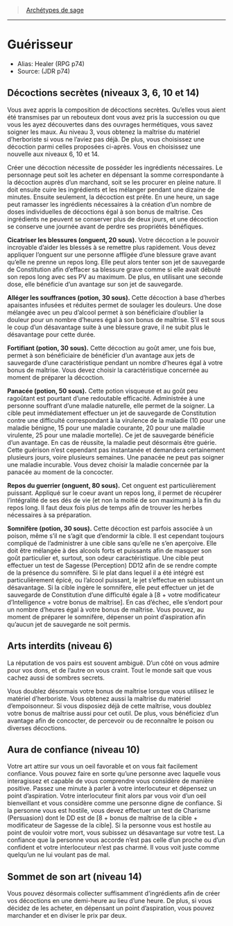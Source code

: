 
<!--SubClassItem-->

> <!--ParentNameLink-->[Archétypes de sage](class_wise_fr.md#archétypes-de-sage)<!--/ParentNameLink-->

---

# <!--Name-->Guérisseur<!--/Name-->

- Alias: <!--AltName-->Healer (RPG p74)<!--/AltName-->
- Source: <!--Source-->(JDR p74)<!--/Source-->

<!--ClassFeatureItem-->

## <!--Name-->Décoctions secrètes<!--/Name--> (niveaux 3, 6, 10 et 14)

<!--Description-->

Vous avez appris la composition de décoctions secrètes. Qu’elles vous aient été transmises par un rebouteux dont vous avez pris la succession ou que vous les ayez découvertes dans des ouvrages hermétiques, vous savez soigner les maux. Au niveau 3, vous obtenez la maîtrise du matériel d’herboriste si vous ne l’aviez pas déjà. De plus, vous choisissez une décoction parmi celles proposées ci-après. Vous en choisissez une nouvelle aux niveaux 6, 10 et 14.

Créer une décoction nécessite de posséder les ingrédients nécessaires. Le personnage peut soit les acheter en dépensant la somme correspondante à la décoction auprès d’un marchand, soit se les procurer en pleine nature. Il doit ensuite cuire les ingrédients et les mélanger pendant une dizaine de minutes. Ensuite seulement, la décoction est prête. En une heure, un sage peut ramasser les ingrédients nécessaires à la création d’un nombre de doses individuelles de décoctions égal à son bonus de maîtrise. Ces ingrédients ne peuvent se conserver plus de deux jours, et une décoction se conserve une journée avant de perdre ses propriétés bénéfiques.

**Cicatriser les blessures (onguent, 20 sous).** Votre décoction a le pouvoir incroyable d’aider les blessés à se remettre plus rapidement. Vous devez appliquer l’onguent sur une personne affligée d’une blessure grave avant qu’elle ne prenne un repos long. Elle peut alors tenter son jet de sauvegarde de Constitution afin d’effacer sa blessure grave comme si elle avait débuté son repos long avec ses PV au maximum. De plus, en utilisant une seconde dose, elle bénéficie d’un avantage sur son jet de sauvegarde.

**Alléger les souffrances (potion, 30 sous).** Cette décoction à base d’herbes apaisantes infusées et réduites permet de soulager les douleurs. Une dose mélangée avec un peu d’alcool permet à son bénéficiaire d’oublier la douleur pour un nombre d’heures égal à son bonus de maîtrise. S’il est sous le coup d’un désavantage suite à une blessure grave, il ne subit plus le désavantage pour cette durée.

**Fortifiant (potion, 30 sous).** Cette décoction au goût amer, une fois bue, permet à son bénéficiaire de bénéficier d’un avantage aux jets de sauvegarde d’une caractéristique pendant un nombre d’heures égal à votre bonus de maîtrise. Vous devez choisir la caractéristique concernée au moment de préparer la décoction.

**Panacée (potion, 50 sous).** Cette potion visqueuse et au goût peu ragoûtant est pourtant d’une redoutable efficacité. Administrée à une personne souffrant d’une maladie naturelle, elle permet de la soigner. La cible peut immédiatement effectuer un jet de sauvegarde de Constitution contre une difficulté correspondant à la virulence de la maladie (10 pour une maladie bénigne, 15 pour une maladie courante, 20 pour une maladie virulente, 25 pour une maladie mortelle). Ce jet de sauvegarde bénéficie d’un avantage. En cas de réussite, la maladie peut désormais être guérie. Cette guérison n’est cependant pas instantanée et demandera certainement plusieurs jours, voire plusieurs semaines. Une panacée ne peut pas soigner une maladie incurable. Vous devez choisir la maladie concernée par la panacée au moment de la concocter.

**Repos du guerrier (onguent, 80 sous).** Cet onguent est particulièrement puissant. Appliqué sur le coeur avant un repos long, il permet de récupérer l’intégralité de ses dés de vie (et non la moitié de son maximum) à la fin du repos long. Il faut deux fois plus de temps afin de trouver les herbes nécessaires à sa préparation.

**Somnifère (potion, 30 sous).** Cette décoction est parfois associée à un poison, même s’il ne s’agit que d’endormir la cible. Il est cependant toujours compliqué de l’administrer à une cible sans qu’elle ne s’en aperçoive. Elle doit être mélangée à des alcools forts et puissants afin de masquer son goût particulier et, surtout, son odeur caractéristique. Une cible peut effectuer un test de Sagesse (Perception) DD12 afin de se rendre compte de la présence du somnifère. Si le plat dans lequel il a été intégré est particulièrement épicé, ou l’alcool puissant, le jet s’effectue en subissant un désavantage. Si la cible ingère le somnifère, elle peut effectuer un jet de sauvegarde de Constitution d’une difficulté égale à [8 + votre modificateur d’Intelligence + votre bonus de maîtrise]. En cas d’échec, elle s’endort pour un nombre d’heures égal à votre bonus de maîtrise. Vous pouvez, au moment de préparer le somnifère, dépenser un point d’aspiration afin qu’aucun jet de sauvegarde ne soit permis.

<!--/Description-->

<!--/ClassFeatureItem-->

<!--ClassFeatureItem-->

## <!--Name-->Arts interdits<!--/Name--> (niveau 6)

<!--Description-->

La réputation de vos pairs est souvent ambiguë. D’un côté on vous admire pour vos dons, et de l’autre on vous craint. Tout le monde sait que vous cachez aussi de sombres secrets.

Vous doublez désormais votre bonus de maîtrise lorsque vous utilisez le matériel d’herboriste. Vous obtenez aussi la maîtrise du matériel d’empoisonneur. Si vous disposiez déjà de cette maîtrise, vous doublez votre bonus de maîtrise aussi pour cet outil. De plus, vous bénéficiez d’un avantage afin de concocter, de percevoir ou de reconnaître le poison ou diverses décoctions.

<!--/Description-->

<!--/ClassFeatureItem-->

<!--ClassFeatureItem-->

## <!--Name-->Aura de confiance<!--/Name--> (niveau 10)

<!--Description-->

Votre art attire sur vous un oeil favorable et on vous fait facilement confiance. Vous pouvez faire en sorte qu’une personne avec laquelle vous interagissez et capable de vous comprendre vous considère de manière positive. Passez une minute à parler à votre interlocuteur et dépensez un point d’aspiration. Votre interlocuteur finit alors par vous voir d’un oeil bienveillant et vous considère comme une personne digne de confiance. Si la personne vous est hostile, vous devez effectuer un test de Charisme (Persuasion) dont le DD est de [8 + bonus de maîtrise de la cible + modificateur de Sagesse de la cible]. Si la personne vous est hostile au point de vouloir votre mort, vous subissez un désavantage sur votre test. La confiance que la personne vous accorde n’est pas celle d’un proche ou d’un confident et votre interlocuteur n’est pas charmé. Il vous voit juste comme quelqu’un ne lui voulant pas de mal.

<!--/Description-->

<!--/ClassFeatureItem-->

<!--ClassFeatureItem-->

## <!--Name-->Sommet de son art<!--/Name--> (niveau 14)

<!--Description-->

Vous pouvez désormais collecter suffisamment d’ingrédients afin de créer vos décoctions en une demi-heure au lieu d’une heure. De plus, si vous décidez de les acheter, en dépensant un point d’aspiration, vous pouvez marchander et en diviser le prix par deux.

<!--/Description-->

<!--/ClassFeatureItem-->

<!--/SubClassItem-->

